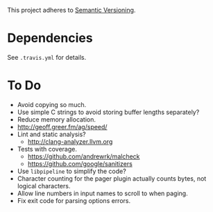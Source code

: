 This project adheres to [Semantic Versioning](http://semver.org).

# Dependencies #

See `.travis.yml` for details.

# To Do #

- Avoid copying so much.
- Use simple C strings to avoid storing buffer lengths separately?
- Reduce memory allocation.
- http://geoff.greer.fm/ag/speed/
- Lint and static analysis?
  - http://clang-analyzer.llvm.org
- Tests with coverage.
  - https://github.com/andrewrk/malcheck
  - https://github.com/google/sanitizers
- Use `libpipeline` to simplify the code?
- Character counting for the pager plugin actually counts bytes, not logical characters.
- Allow line numbers in input names to scroll to when paging.
- Fix exit code for parsing options errors.
